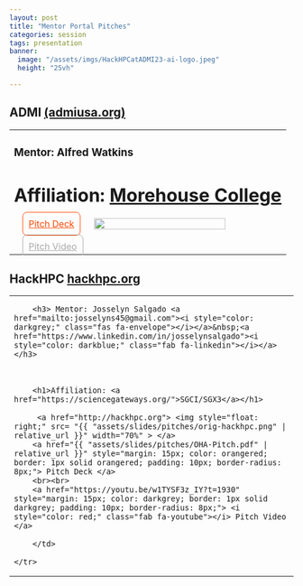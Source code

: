 ```yaml
---
layout: post
title: "Mentor Portal Pitches"
categories: session
tags: presentation
banner:
  image: "/assets/imgs/HackHPCatADMI23-ai-logo.jpeg"
  height: "25vh"

---
```

## ADMI [(admiusa.org)](https://admiusa.org)

<table>
    <tr>
        <td> 
        <h3> Mentor: Alfred Watkins <a href="mailto:alfred.watkins@morehouse.edu"><i style="color: darkgrey;" class="fas fa-envelope"></i></a>&nbsp;<a href="https://www.linkedin.com/in/alfred-watkins-85890b5/"><i style="color: darkblue;" class="fab fa-linkedin"></i></a></h3>
        <h1>Affiliation: <a href="https://morehouse.edu/">Morehouse College</a></h1>
         <a href="https://admiusa.org"> <img style="float: right" src= "{{ "assets/slides/pitches/orig-admi.png" | relative_url }}" width="70%" > </a>
        <a href="{{ "assets/slides/pitches/ADMI-Website-Reimagined.pdf" | relative_url }}" style="margin: 15px;  color: orangered; border: 1px solid orangered; padding: 10px; border-radius: 8px;"> Pitch Deck </a>
        <br><br>
        <a href="https://youtu.be/w1TYSF3z_IY?t=2301" style="margin: 15px; color: darkgrey; border: 1px solid darkgrey; padding: 10px; border-radius: 8px;"> <i style="color: red;" class="fab fa-youtube"></i> Pitch Video </a>
         </td>
    </tr>
</table>

## HackHPC [hackhpc.org](http://hackhpc.org)

<table>
    <tr>
        <td> 
        
        <h3> Mentor: Josselyn Salgado <a href="mailto:josselyns45@gmail.com"><i style="color: darkgrey;" class="fas fa-envelope"></i></a>&nbsp;<a href="https://www.linkedin.com/in/josselynsalgado"><i style="color: darkblue;" class="fab fa-linkedin"></i></a></h3>

       

        <h1>Affiliation: <a href="https://sciencegateways.org/">SGCI/SGX3</a></h1>

         <a href="http://hackhpc.org"> <img style="float: right;" src= "{{ "assets/slides/pitches/orig-hackhpc.png" | relative_url }}" width="70%" > </a> 
        <a href="{{ "assets/slides/pitches/OHA-Pitch.pdf" | relative_url }}" style="margin: 15px; color: orangered; border: 1px solid orangered; padding: 10px; border-radius: 8px;"> Pitch Deck </a>
        <br><br>
        <a href="https://youtu.be/w1TYSF3z_IY?t=1930" style="margin: 15px; color: darkgrey; border: 1px solid darkgrey; padding: 10px; border-radius: 8px;"> <i style="color: red;" class="fab fa-youtube"></i> Pitch Video </a>
        
        </td>

    </tr>
</table>